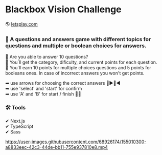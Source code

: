 # Blackbox Vision Challenge
🌎 [letsplay.com](https://blackbox-vision-challenge-one.vercel.app/)

### 🏀 A questions and answers game with different topics for questions and multiple or boolean choices for answers. <br> 
📢 Are you able to answer 10 questions? <br>
📢 You´ll get the category, dificulty, and current points for each question. <br>
📢 You´ll earn 10 points for multiple choices questions and 5 points for booleans ones. In case of incorrect answers you won't get points.

➡ use arrows for choosing the correct answers 🔼▶🔽◀ <br>
➡ use 'select' and 'start' for confirm <br>
➡ use 'A' and 'B' for start / finish 🔴🔴<br>

### 🛠 Tools 
✔ Next.js <br>
✔ TypeScript <br>
✔ Sass <br>

https://user-images.githubusercontent.com/68926174/155010300-a8833eec-42c3-44de-bb11-755e937810e8.mp4

